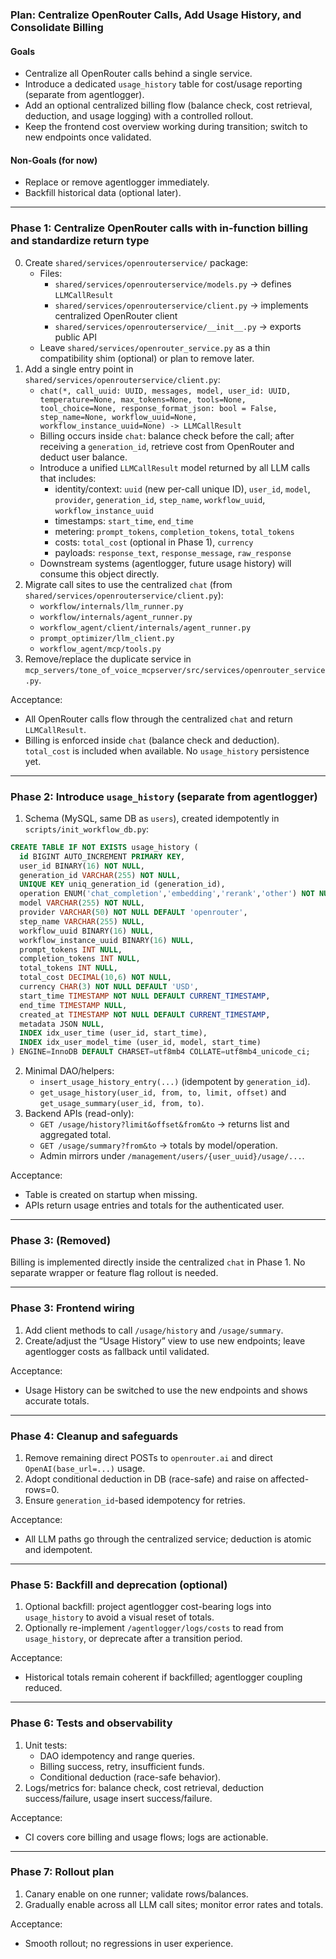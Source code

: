 ### Plan: Centralize OpenRouter Calls, Add Usage History, and Consolidate Billing

#### Goals
- Centralize all OpenRouter calls behind a single service.
- Introduce a dedicated `usage_history` table for cost/usage reporting (separate from agentlogger).
- Add an optional centralized billing flow (balance check, cost retrieval, deduction, and usage logging) with a controlled rollout.
- Keep the frontend cost overview working during transition; switch to new endpoints once validated.

#### Non-Goals (for now)
- Replace or remove agentlogger immediately.
- Backfill historical data (optional later).

---

### Phase 1: Centralize OpenRouter calls with in-function billing and standardize return type
0) Create `shared/services/openrouterservice/` package:
   - Files:
     - `shared/services/openrouterservice/models.py` → defines `LLMCallResult`
     - `shared/services/openrouterservice/client.py` → implements centralized OpenRouter client
     - `shared/services/openrouterservice/__init__.py` → exports public API
   - Leave `shared/services/openrouter_service.py` as a thin compatibility shim (optional) or plan to remove later.
1) Add a single entry point in `shared/services/openrouterservice/client.py`:
   - `chat(*, call_uuid: UUID, messages, model, user_id: UUID, temperature=None, max_tokens=None, tools=None, tool_choice=None, response_format_json: bool = False, step_name=None, workflow_uuid=None, workflow_instance_uuid=None) -> LLMCallResult`
   - Billing occurs inside `chat`: balance check before the call; after receiving a `generation_id`, retrieve cost from OpenRouter and deduct user balance.
   - Introduce a unified `LLMCallResult` model returned by all LLM calls that includes:
     - identity/context: `uuid` (new per-call unique ID), `user_id`, `model`, `provider`, `generation_id`, `step_name`, `workflow_uuid`, `workflow_instance_uuid`
     - timestamps: `start_time`, `end_time`
     - metering: `prompt_tokens`, `completion_tokens`, `total_tokens`
     - costs: `total_cost` (optional in Phase 1), `currency`
     - payloads: `response_text`, `response_message`, `raw_response`
   - Downstream systems (agentlogger, future usage history) will consume this object directly.
2) Migrate call sites to use the centralized `chat` (from `shared/services/openrouterservice/client.py`):
   - `workflow/internals/llm_runner.py`
   - `workflow/internals/agent_runner.py`
   - `workflow_agent/client/internals/agent_runner.py`
   - `prompt_optimizer/llm_client.py`
   - `workflow_agent/mcp/tools.py`
3) Remove/replace the duplicate service in `mcp_servers/tone_of_voice_mcpserver/src/services/openrouter_service.py`.

Acceptance:
- All OpenRouter calls flow through the centralized `chat` and return `LLMCallResult`.
- Billing is enforced inside `chat` (balance check and deduction). `total_cost` is included when available. No `usage_history` persistence yet.

---

### Phase 2: Introduce `usage_history` (separate from agentlogger)
1) Schema (MySQL, same DB as `users`), created idempotently in `scripts/init_workflow_db.py`:
```sql
CREATE TABLE IF NOT EXISTS usage_history (
  id BIGINT AUTO_INCREMENT PRIMARY KEY,
  user_id BINARY(16) NOT NULL,
  generation_id VARCHAR(255) NOT NULL,
  UNIQUE KEY uniq_generation_id (generation_id),
  operation ENUM('chat_completion','embedding','rerank','other') NOT NULL DEFAULT 'chat_completion',
  model VARCHAR(255) NOT NULL,
  provider VARCHAR(50) NOT NULL DEFAULT 'openrouter',
  step_name VARCHAR(255) NULL,
  workflow_uuid BINARY(16) NULL,
  workflow_instance_uuid BINARY(16) NULL,
  prompt_tokens INT NULL,
  completion_tokens INT NULL,
  total_tokens INT NULL,
  total_cost DECIMAL(10,6) NOT NULL,
  currency CHAR(3) NOT NULL DEFAULT 'USD',
  start_time TIMESTAMP NOT NULL DEFAULT CURRENT_TIMESTAMP,
  end_time TIMESTAMP NULL,
  created_at TIMESTAMP NOT NULL DEFAULT CURRENT_TIMESTAMP,
  metadata JSON NULL,
  INDEX idx_user_time (user_id, start_time),
  INDEX idx_user_model_time (user_id, model, start_time)
) ENGINE=InnoDB DEFAULT CHARSET=utf8mb4 COLLATE=utf8mb4_unicode_ci;
```
2) Minimal DAO/helpers:
   - `insert_usage_history_entry(...)` (idempotent by `generation_id`).
   - `get_usage_history(user_id, from, to, limit, offset)` and `get_usage_summary(user_id, from, to)`.
3) Backend APIs (read-only):
   - `GET /usage/history?limit&offset&from&to` → returns list and aggregated total.
   - `GET /usage/summary?from&to` → totals by model/operation.
   - Admin mirrors under `/management/users/{user_uuid}/usage/...`.

Acceptance:
- Table is created on startup when missing.
- APIs return usage entries and totals for the authenticated user.

---

### Phase 3: (Removed)
Billing is implemented directly inside the centralized `chat` in Phase 1. No separate wrapper or feature flag rollout is needed.

---

### Phase 3: Frontend wiring
1) Add client methods to call `/usage/history` and `/usage/summary`.
2) Create/adjust the “Usage History” view to use new endpoints; leave agentlogger costs as fallback until validated.

Acceptance:
- Usage History can be switched to use the new endpoints and shows accurate totals.

---

### Phase 4: Cleanup and safeguards
1) Remove remaining direct POSTs to `openrouter.ai` and direct `OpenAI(base_url=...)` usage.
2) Adopt conditional deduction in DB (race-safe) and raise on affected-rows=0.
3) Ensure `generation_id`-based idempotency for retries.

Acceptance:
- All LLM paths go through the centralized service; deduction is atomic and idempotent.

---

### Phase 5: Backfill and deprecation (optional)
1) Optional backfill: project agentlogger cost-bearing logs into `usage_history` to avoid a visual reset of totals.
2) Optionally re-implement `/agentlogger/logs/costs` to read from `usage_history`, or deprecate after a transition period.

Acceptance:
- Historical totals remain coherent if backfilled; agentlogger coupling reduced.

---

### Phase 6: Tests and observability
1) Unit tests:
   - DAO idempotency and range queries.
   - Billing success, retry, insufficient funds.
   - Conditional deduction (race-safe behavior).
2) Logs/metrics for: balance check, cost retrieval, deduction success/failure, usage insert success/failure.

Acceptance:
- CI covers core billing and usage flows; logs are actionable.

---

### Phase 7: Rollout plan
1) Canary enable on one runner; validate rows/balances.
2) Gradually enable across all LLM call sites; monitor error rates and totals.

Acceptance:
- Smooth rollout; no regressions in user experience.



